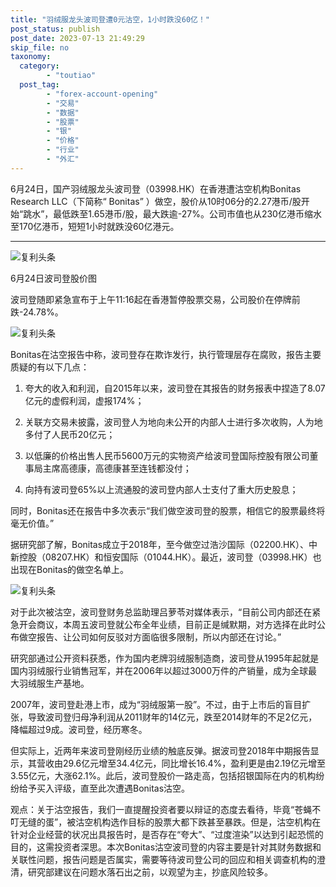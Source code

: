 ```yaml
---
title: "羽绒服龙头波司登遭0元沽空，1小时跌没60亿！"
post_status: publish
post_date: 2023-07-13 21:49:29
skip_file: no
taxonomy:
  category:
        - "toutiao"
  post_tag:
        - "forex-account-opening"
        - "交易"
        - "数据"
        - "股票"
        - "银"
        - "价格"
        - "行业"
        - "外汇"
---
```


6月24日，国产羽绒服龙头波司登（03998.HK）在香港遭沽空机构Bonitas Research LLC（下简称“ Bonitas” ）做空，股价从10时06分的2.27港币/股开始“跳水”，最低跌至1.65港币/股，最大跌逾-27%。公司市值也从230亿港币缩水至170亿港币，短短1小时就跌没60亿港元。

* * *

![复利头条](https://cdn.fendou.la/funstoutiao/2019/06/%E5%A4%96%E6%B1%87%E5%BC%80%E6%88%B72-1561458968.jpg)

6月24日波司登股价图

波司登随即紧急宣布于上午11:16起在香港暂停股票交易，公司股价在停牌前跌-24.78%。

![复利头条](https://cdn.fendou.la/funstoutiao/2019/06/%E5%A4%96%E6%B1%87%E5%BC%80%E6%88%B70-1561458969.jpg)

Bonitas在沽空报告中称，波司登存在欺诈发行，执行管理层存在腐败，报告主要质疑的有以下几点：

1. 夸大的收入和利润，自2015年以来，波司登在其报告的财务报表中捏造了8.07亿元的虚假利润，虚报174%；
    
2. 关联方交易未披露，波司登人为地向未公开的内部人士进行多次收购，人为地多付了人民币20亿元；
    
3. 以低廉的价格出售人民币5600万元的实物资产给波司登国际控股有限公司董事局主席高德康，高德康甚至连钱都没付；
    
4. 向持有波司登65%以上流通股的波司登内部人士支付了重大历史股息；
    

同时，Bonitas还在报告中多次表示“我们做空波司登的股票，相信它的股票最终将毫无价值。”

据研究部了解，Bonitas成立于2018年，至今做空过浩沙国际（02200.HK）、中新控股（08207.HK）和恒安国际（01044.HK）。最近，波司登（03998.HK）也出现在Bonitas的做空名单上。

![复利头条](https://cdn.fendou.la/funstoutiao/2019/06/%E5%A4%96%E6%B1%87%E5%BC%80%E6%88%B73-1561458971.jpg)

对于此次被沽空，波司登财务总监助理吕萝苓对媒体表示，“目前公司内部还在紧急开会商议，本周五波司登就公布全年业绩，目前正是缄默期，对方选择在此时公布做空报告、让公司如何反驳对方面临很多限制，所以内部还在讨论。”

研究部通过公开资料获悉，作为国内老牌羽绒服制造商，波司登从1995年起就是国内羽绒服行业销售冠军，并在2006年以超过3000万件的产销量，成为全球最大羽绒服生产基地。

2007年，波司登赴港上市，成为“羽绒服第一股”。不过，由于上市后的盲目扩张，导致波司登归母净利润从2011财年的14亿元，跌至2014财年的不足2亿元，降幅超过9成。波司登，经历寒冬。

但实际上，近两年来波司登刚经历业绩的触底反弹。据波司登2018年中期报告显示，其营收由29.6亿元增至34.4亿元，同比增长16.4%，盈利更是由2.19亿元增至3.55亿元，大涨62.1%。此后，波司登股价一路走高，包括招银国际在内的机构纷纷给予买入评级，直至此次遭遇Bonitas沽空。

观点：关于沽空报告，我们一直提醒投资者要以辩证的态度去看待，毕竟“苍蝇不叮无缝的蛋”，被沽空机构选作目标的股票大都下跌甚至暴跌。但是，沽空机构在针对企业经营的状况出具报告时，是否存在“夸大”、“过度渲染”以达到引起恐慌的目的，这需投资者深思。本次Bonitas沽空波司登的内容主要是针对其财务数据和关联性问题，报告问题是否属实，需要等待波司登公司的回应和相关调查机构的澄清，研究部建议在问题水落石出之前，以观望为主，抄底风险较多。
